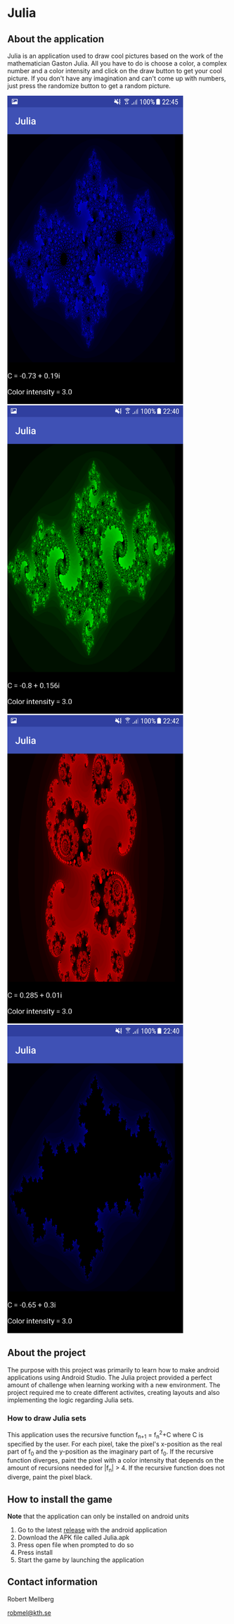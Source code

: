 # Julia

## About the application

Julia is an application used to draw cool pictures based on the work of the mathematician Gaston Julia. All you have to do is choose a color, a complex number and a color intensity and click on the draw button to get your cool picture. If you don't have any imagination and can't come up with numbers, just press the randomize button to get a random picture.

<img src="Figures/Figure1.png" width="400" height="700" /> <img src="Figures/Figure2.png" width="400" height="700" />
<img src="Figures/Figure3.png" width="400" height="700" /> <img src="Figures/Figure4.png" width="400" height="700" />

## About the project

The purpose with this project was primarily to learn how to make android applications using Android Studio. The Julia project provided a perfect amount of challenge when learning working with a new environment. The project required me to create different activites, creating layouts and also implementing the logic regarding Julia sets.

### How to draw Julia sets

This application uses the recursive function f<sub>n+1</sub> = f<sub>n</sub><sup>2</sup>+C where C is specified by the user. For each pixel, take the pixel's x-position as the real part of f<sub>0</sub> and the y-position as the imaginary part of f<sub>0</sub>. If the recursive function diverges, paint the pixel with a color intensity that depends on the amount of recursions needed for |f<sub>n</sub>| > 4. If the recursive function does not diverge, paint the pixel black.

## How to install the game
**Note** that the application can only be installed on android units

1. Go to the latest [release](https://github.com/Robert-Mellberg/Julia/releases/tag/v1.0) with the android application
2. Download the APK file called Julia.apk
3. Press open file when prompted to do so
4. Press install
5. Start the game by launching the application

## Contact information
Robert Mellberg

robmel@kth.se
